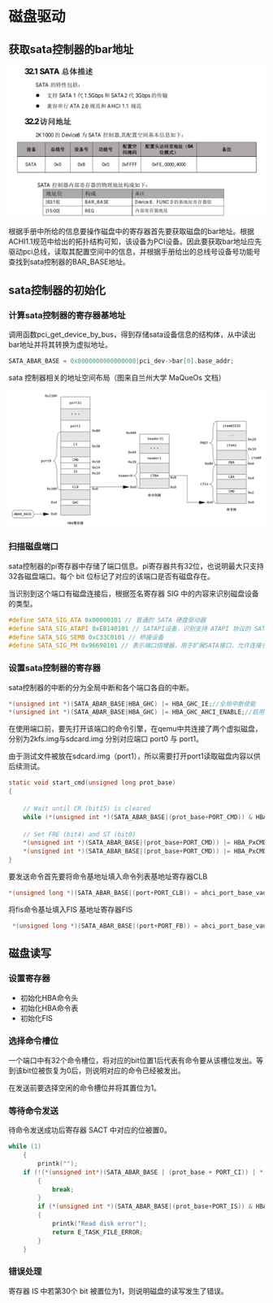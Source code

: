 # 磁盘驱动

## 获取sata控制器的bar地址

![Alt text](./img/2024-04-15_11-13.png)

根据手册中所给的信息要操作磁盘中的寄存器首先要获取磁盘的bar地址。根据ACHI1.1规范中给出的拓扑结构可知，该设备为PCI设备。因此要获取bar地址应先驱动pci总线，读取其配置空间中的信息，并根据手册给出的总线号设备号功能号查找到sata控制器的BAR_BASE地址。

## sata控制器的初始化

### 计算sata控制器的寄存器基地址

调用函数pci_get_device_by_bus，得到存储sata设备信息的结构体，从中读出bar地址并将其转换为虚拟地址。

```c
SATA_ABAR_BASE = 0x8000000000000000|pci_dev->bar[0].base_addr;
```

sata 控制器相关的地址空间布局（图来自兰州大学 MaQueOs 文档）

![Alt text](./img/sata寄存器.png)

### 扫描磁盘端口

sata控制器的pi寄存器中存储了端口信息。pi寄存器共有32位，也说明最大只支持32各磁盘端口。每个 bit 位标记了对应的该端口是否有磁盘存在。

当识别到这个端口有磁盘连接后，根据签名寄存器 SIG 中的内容来识别磁盘设备的类型。

```c
#define SATA_SIG_ATA 0x00000101 // 普通的 SATA 硬盘驱动器
#define SATA_SIG_ATAPI 0xEB140101 // SATAPI设备，识别支持 ATAPI 协议的 SATA 设备
#define SATA_SIG_SEMB 0xC33C0101 // 桥接设备
#define SATA_SIG_PM 0x96690101 // 表示端口倍增器，用于扩展SATA接口，允许连接多个设备到单个SATA端口上。

```

### 设置sata控制器的寄存器

sata控制器的中断的分为全局中断和各个端口各自的中断。

```c
*(unsigned int *)(SATA_ABAR_BASE|HBA_GHC) |= HBA_GHC_IE;//全局中断使能
*(unsigned int *)(SATA_ABAR_BASE|HBA_GHC) |= HBA_GHC_AHCI_ENABLE;//启用ahci协议
```

在使用端口前，要先打开该端口的命令引擎，在qemu中共连接了两个虚拟磁盘，分别为2kfs.img与sdcard.img 分别对应端口 port0 与 port1。

由于测试文件被放在sdcard.img（port1），所以需要打开port1读取磁盘内容以供后续测试。

```c
static void start_cmd(unsigned long prot_base)
{

    // Wait until CR (bit15) is cleared
    while (*(unsigned int *)(SATA_ABAR_BASE|(prot_base+PORT_CMD)) & HBA_PxCMD_CR);

    // Set FRE (bit4) and ST (bit0)
    *(unsigned int *)(SATA_ABAR_BASE|(prot_base+PORT_CMD)) |= HBA_PxCMD_FRE;// 开启端口的接收
    *(unsigned int *)(SATA_ABAR_BASE|(prot_base+PORT_CMD)) |= HBA_PxCMD_ST;//开启向端口输入命令
}

```

要发送命令首先要将命令基地址填入命令列表基地址寄存器CLB

```c
*(unsigned long *)(SATA_ABAR_BASE|(port+PORT_CLB)) = ahci_port_base_vaddr + (portno << 10);
```

将fis命令基址填入FIS 基地址寄存器FIS

```c
 *(unsigned long *)(SATA_ABAR_BASE|(port+PORT_FB)) = ahci_port_base_vaddr + (32 << 10) + (portno << 8);

```

## 磁盘读写

### 设置寄存器

* 初始化HBA命令头
* 初始化HBA命令表
* 初始化FIS

### 选择命令槽位

一个端口中有32个命令槽位，将对应的bit位置1后代表有命令要从该槽位发出。等到该bit位被恢复为0后，则说明对应的命令已经被发出。

在发送前要选择空闲的命令槽位并将其置位为1。

### 等待命令发送

待命令发送成功后寄存器 SACT 中对应的位被置0。

```c
while (1)
    {
        printk("");
    if (!(*(unsigned int*)(SATA_ABAR_BASE | (prot_base + PORT_CI)) | *(unsigned int*)(SATA_ABAR_BASE | (prot_base + PORT_SACT)) &(1 << slot))) 
        {
            break;
        }
        if (*(unsigned int *)(SATA_ABAR_BASE|(prot_base+PORT_IS)) & HBA_PxIS_TFES) // 如果HBA_PxIS_TFES被置位则说明访问异常
        {
            printk("Read disk error");
            return E_TASK_FILE_ERROR;
        }
    }
```

### 错误处理

寄存器 IS 中若第30个 bit 被置位为1，则说明磁盘的读写发生了错误。
